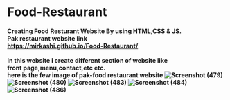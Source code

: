 # Food-Restaurant
<b>Creating Food Resturant Website By using HTML,CSS & JS.</BR>
<B>Pak restaurant website link</br>
https://mirkashi.github.io/Food-Restaurant/ </br>
<br>In this website i create different section of website like</br>
front page,menu,contact,etc etc.</br>
here is the few image of pak-food restaurant website </hr>
![Screenshot (479)](https://github.com/mirkashi/Food-Restaurant/assets/138784444/990039db-5d4b-4684-971c-f151eea0883a)
![Screenshot (480)](https://github.com/mirkashi/Food-Restaurant/assets/138784444/a7fae0d4-0eca-40da-8f79-b177b98cb7ef)
![Screenshot (483)](https://github.com/mirkashi/Food-Restaurant/assets/138784444/4571f454-942d-4889-a1d3-71df7d070445)
![Screenshot (484)](https://github.com/mirkashi/Food-Restaurant/assets/138784444/78aa9b82-01b0-42cb-b7ea-ac9142a33d80)
![Screenshot (486)](https://github.com/mirkashi/Food-Restaurant/assets/138784444/45954ac3-9bab-4e4d-abfa-c5ae85e1c741)

